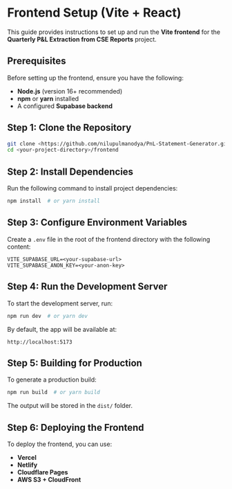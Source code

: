 # Frontend Setup (Vite + React)

This guide provides instructions to set up and run the **Vite frontend** for the **Quarterly P&L Extraction from CSE Reports** project.

## Prerequisites

Before setting up the frontend, ensure you have the following:
- **Node.js** (version 16+ recommended)
- **npm** or **yarn** installed
- A configured **Supabase backend**

## Step 1: Clone the Repository

```sh
git clone <https://github.com/nilupulmanodya/PnL-Statement-Generator.git>
cd <your-project-directory>/frontend
```

## Step 2: Install Dependencies

Run the following command to install project dependencies:

```sh
npm install  # or yarn install
```

## Step 3: Configure Environment Variables

Create a `.env` file in the root of the frontend directory with the following content:

```env
VITE_SUPABASE_URL=<your-supabase-url>
VITE_SUPABASE_ANON_KEY=<your-anon-key>

```
## Step 4: Run the Development Server

To start the development server, run:

```sh
npm run dev  # or yarn dev
```

By default, the app will be available at:
```
http://localhost:5173
```

## Step 5: Building for Production

To generate a production build:

```sh
npm run build  # or yarn build
```

The output will be stored in the `dist/` folder.

## Step 6: Deploying the Frontend

To deploy the frontend, you can use:
- **Vercel**
- **Netlify**
- **Cloudflare Pages**
- **AWS S3 + CloudFront**
